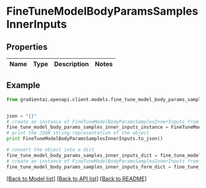 # FineTuneModelBodyParamsSamplesInnerInputs


## Properties
Name | Type | Description | Notes
------------ | ------------- | ------------- | -------------

## Example

```python
from gradientai.openapi.client.models.fine_tune_model_body_params_samples_inner_inputs import FineTuneModelBodyParamsSamplesInnerInputs


json = "{}"
# create an instance of FineTuneModelBodyParamsSamplesInnerInputs from a JSON string
fine_tune_model_body_params_samples_inner_inputs_instance = FineTuneModelBodyParamsSamplesInnerInputs.from_json(json)
# print the JSON string representation of the object
print FineTuneModelBodyParamsSamplesInnerInputs.to_json()

# convert the object into a dict
fine_tune_model_body_params_samples_inner_inputs_dict = fine_tune_model_body_params_samples_inner_inputs_instance.to_dict()
# create an instance of FineTuneModelBodyParamsSamplesInnerInputs from a dict
fine_tune_model_body_params_samples_inner_inputs_form_dict = fine_tune_model_body_params_samples_inner_inputs.from_dict(fine_tune_model_body_params_samples_inner_inputs_dict)
```
[[Back to Model list]](../README.md#documentation-for-models) [[Back to API list]](../README.md#documentation-for-api-endpoints) [[Back to README]](../README.md)


